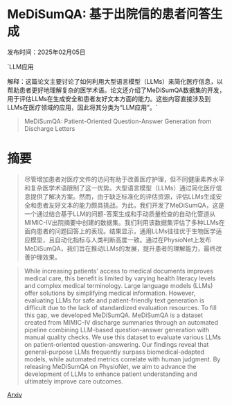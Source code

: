 # MeDiSumQA: 基于出院信的患者问答生成

发布时间：2025年02月05日

`LLM应用

解释：这篇论文主要讨论了如何利用大型语言模型（LLMs）来简化医疗信息，以帮助患者更好地理解复杂的医学术语。论文还介绍了MeDiSumQA数据集的开发，用于评估LLMs在生成安全和患者友好文本方面的能力。这些内容直接涉及到LLMs在医疗领域的应用，因此将其分类为“LLM应用”。`

> MeDiSumQA: Patient-Oriented Question-Answer Generation from Discharge Letters

# 摘要

> 尽管增加患者对医疗文件的访问有助于改善医疗护理，但不同健康素养水平和复杂医学术语限制了这一优势。大型语言模型（LLMs）通过简化医疗信息提供了解决方案。然而，由于缺乏标准化的评估资源，评估LLMs生成安全和患者友好文本的能力颇具挑战。为此，我们开发了MeDiSumQA，这是一个通过结合基于LLM的问题-答案生成和手动质量检查的自动化管道从MIMIC-IV出院摘要中创建的数据集。我们利用该数据集评估了多种LLMs在面向患者的问题回答上的表现。结果显示，通用LLMs往往优于生物医学适应模型，且自动化指标与人类判断高度一致。通过在PhysioNet上发布MeDiSumQA，我们旨在推动LLMs的发展，提升患者的理解能力，最终改善护理效果。

> While increasing patients' access to medical documents improves medical care, this benefit is limited by varying health literacy levels and complex medical terminology. Large language models (LLMs) offer solutions by simplifying medical information. However, evaluating LLMs for safe and patient-friendly text generation is difficult due to the lack of standardized evaluation resources. To fill this gap, we developed MeDiSumQA. MeDiSumQA is a dataset created from MIMIC-IV discharge summaries through an automated pipeline combining LLM-based question-answer generation with manual quality checks. We use this dataset to evaluate various LLMs on patient-oriented question-answering. Our findings reveal that general-purpose LLMs frequently surpass biomedical-adapted models, while automated metrics correlate with human judgment. By releasing MeDiSumQA on PhysioNet, we aim to advance the development of LLMs to enhance patient understanding and ultimately improve care outcomes.

[Arxiv](https://arxiv.org/abs/2502.03298)